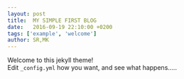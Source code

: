 ```yaml
---
layout: post
title:  MY SIMPLE FIRST BLOG
date:   2016-09-19 22:10:00 +0200
tags: ['example', 'welcome']
author: SR,MK
---
```


Welcome to this jekyll theme!  
Edit `_config.yml` how you want, and see what happens.....
